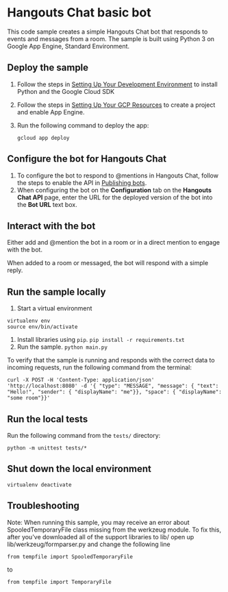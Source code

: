# Hangouts Chat basic bot

This code sample creates a simple Hangouts Chat bot that responds to events and
messages from a room. The sample is built using Python 3 on Google App Engine,
Standard Environment.

## Deploy the sample

  1. Follow the steps in [Setting Up Your Development Environment](https://cloud.google.com/appengine/docs/standard/python3/setting-up-environment)
     to install Python and the Google Cloud SDK

  1. Follow the steps in [Setting Up Your GCP Resources](https://cloud.google.com/appengine/docs/standard/python3/console/#create)
     to create a project and enable App Engine.

  1. Run the following command to deploy the app:
     ```
     gcloud app deploy
     ```

## Configure the bot for Hangouts Chat

  1. To configure the bot to respond to @mentions in Hangouts Chat, follow
     the steps to enable the API in
     [Publishing bots](https://developers.google.com/hangouts/chat/how-tos/bots-publish).
  1. When configuring the bot on the **Configuration** tab on the
     **Hangouts Chat API** page, enter the URL for the deployed version
     of the bot into the **Bot URL** text box.


## Interact with the bot

Either add and @mention the bot in a room or in a direct mention to engage with the bot.

When added to a room or messaged, the bot will respond with a simple reply.

## Run the sample locally

  1. Start a virtual environment
  ```
  virtualenv env
  source env/bin/activate
  ```
  1. Install libraries using `pip`.
     `pip install -r requirements.txt`
  1. Run the sample.
    `python main.py`

To verify that the sample is running and responds with the correct data
to incoming requests, run the following command from the terminal:

```
curl -X POST -H 'Content-Type: application/json' 'http://localhost:8080' -d '{ "type": "MESSAGE", "message": { "text": "Hello!", "sender": { "displayName": "me"}}, "space": { "displayName": "some room"}}'
```

## Run the local tests

Run the following command from the `tests/` directory:

```
python -m unittest tests/*
```

## Shut down the local environment

```
virtualenv deactivate
```

## Troubleshooting

Note: When running this sample, you may receive an error about
SpooledTemporaryFile class missing from the werkzeug module. To fix this, after
you've downloaded all of the support libraries to lib/ open up
lib/werkzeug/formparser.py and change the following line

```
from tempfile import SpooledTemporaryFile
```

to

```
from tempfile import TemporaryFile
```
